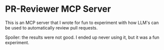 # PR-Reviewer MCP Server

This is an MCP server that I wrote for fun to experiment with how LLM's can be used to automatically review pull requests.

Spoiler: the results were not good. I ended up never using it, but it was a fun experiment.
